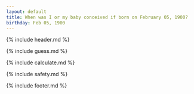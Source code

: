 ```yaml
---
layout: default
title: When was I or my baby conceived if born on February 05, 1900?
birthday: Feb 05, 1900
---
```


{% include header.md %}

{% include guess.md %}

{% include calculate.md %}

{% include safety.md %}

{% include footer.md %}



